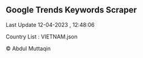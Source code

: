 

## Google Trends Keywords Scraper 
 
Last Update 12-04-2023 , 12:48:06

Country List :
VIETNAM.json



© Abdul Muttaqin 
